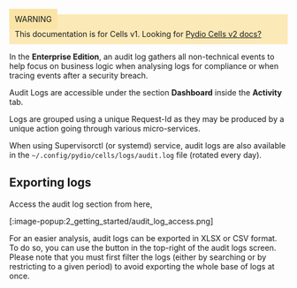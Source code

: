 <div style="background-color: #fbe9b7;font-size: 14px;">
<span style="background-color: #fae4a6;padding: 10px;">WARNING</span>
<span style="padding: 10px;display: inline-block;">This documentation is for Cells v1. Looking for <a href="https://pydio.com/en/docs/cells/v2/quick-start">Pydio Cells v2 docs?</a></span>
</div>

In the **Enterprise Edition**, an audit log gathers all non-technical events to help focus on business logic when analysing logs for compliance or when tracing events after a security breach.

Audit Logs are accessible under the section **Dashboard** inside the **Activity** tab.

Logs are grouped using a unique Request-Id as they may be produced by a unique action going through various micro-services.

When using Supervisorctl (or systemd) service, audit logs are also available in the `~/.config/pydio/cells/logs/audit.log` file (rotated every day).

## Exporting logs

Access the audit log section from here,

[:image-popup:2_getting_started/audit_log_access.png]

For an easier analysis, audit logs can be exported in XLSX or CSV format.  
To do so, you can use the button in the top-right of the audit logs screen. Please note that you must first filter the logs (either by searching or by restricting to a given period) to avoid exporting the whole base of logs at once.